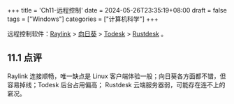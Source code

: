+++
title = 'Ch11-远程控制'
date = 2024-05-26T23:35:19+08:00
draft = false
tags = ["Windows"]
categories = ["计算机科学"]
+++

远程控制软件：[Raylink][1] > [向日葵][2] > [Todesk][3] > [Rustdesk][4] 。

[1]: https://www.raylink.live/
[2]: https://sunlogin.oray.com/
[3]: https://www.todesk.com/
[4]: https://rustdesk.com/zh/

## 11.1 点评

Raylink 连接顺畅，唯一缺点是 Linux 客户端体验一般；向日葵各方面都不错，但容易掉线；Todesk 后台占用偏高；
Rustdesk 云端服务器弱，可能存在连不上的窘况。
